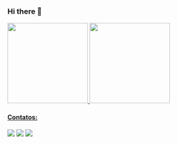 ### Hi there 👋

<!--
**arrudax/arrudax** is a ✨ _special_ ✨ repository because its `README.md` (this file) appears on your GitHub profile.

Here are some ideas to get you started:

- 🔭 I’m currently working on ...
- 🌱 I’m currently learning ...
- 👯 I’m looking to collaborate on ...
- 🤔 I’m looking for help with ...
- 💬 Ask me about ...
- 📫 How to reach me: ...
- 😄 Pronouns: ...
- ⚡ Fun fact: ...
-->
<div>
<a href="https://github.com/arrudax">
<img height="180em" src="https://github-readme-stats.vercel.app/api/top-langs/?username=arrudax&layout=compact&langs_count=7&theme=dracula"/>
<img height="180em" src="https://github-readme-stats.vercel.app/api?username=arrudax&show_icons=true&theme=dracula&include_all_commits=true&count_private=true"/>
</div>

<h4>Contatos:</h4>
<div>
<a href="https://instagram.com/otonytattoo" target="_blank"><img src="https://img.shields.io/badge/-Instagram-%23E4405F?style=for-the-badge&logo=instagram&logoColor=white" /></a>
<a href = "mailto:marcoantonioarrudadasilva@gmail.com" target="_blank"><img src="https://img.shields.io/badge/Gmail-D14836?style=for-the-badge&logo=gmail&logoColor=white" /></a>
<a href="https://www.linkedin.com/in/arrudax" target="_blank"><img src="https://img.shields.io/badge/-LinkedIn-%230077B5?style=for-the-badge&logo=linkedin&logoColor=white"/></a>   
</div>

<!-- [![Anurag's GitHub stats](https://github-readme-stats.vercel.app/api?username=arrudax)](https://github.com/arrudax/github-readme-stats) -->

